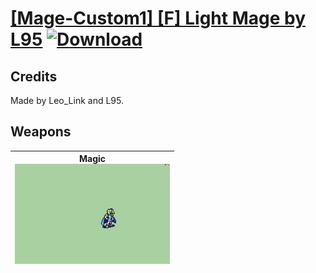 # [\[Mage-Custom1\] \[F\] Light Mage by L95](./) [![Download](https://img.shields.io/badge/Download-%5BMage--Custom1%5D%20%5BF%5D%20Light%20Mage%20by%20L95-red)](https://minhaskamal.github.io/DownGit/#/home?url=https://github.com/Klokinator/FE-Repo/tree/main/Battle%20Animations/Magi%20-%20Nature-Type/%5BMage-Custom1%5D%20%5BF%5D%20Light%20Mage%20by%20L95)
## Credits

Made by Leo_Link and L95.

## Weapons

| <b>Magic</b><br/><img alt="Magic animation" src="./6.%20Magic/Magic.gif"/> |
| :---: |
